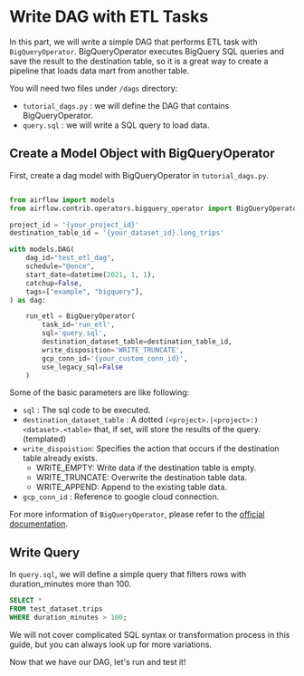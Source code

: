 # Write DAG with ETL Tasks

In this part, we will write a simple DAG that performs ETL task with `BigQueryOperator`. 
BigQueryOperator executes BigQuery SQL queries and save the result to the destination table, so it is a great way to create a pipeline that loads data mart from another table. 

You will need two files under `/dags` directory: 

* `tutorial_dags.py` : we will define the DAG that contains BigQueryOperator. 
* `query.sql` : we will write a SQL query to load data.

## Create a Model Object with BigQueryOperator

First, create a dag model with BigQueryOperator in `tutorial_dags.py`.  
```python

from airflow import models
from airflow.contrib.operators.bigquery_operator import BigQueryOperator

project_id = '{your_project_id}'
destination_table_id = '{your_dataset_id}.long_trips'

with models.DAG(
    dag_id="test_etl_dag",
    schedule="@once",
    start_date=datetime(2021, 1, 1),
    catchup=False,
    tags=["example", "bigquery"],
) as dag:

    run_etl = BigQueryOperator(
        task_id='run_etl',
        sql='query.sql',
        destination_dataset_table=destination_table_id,
        write_disposition='WRITE_TRUNCATE',
        gcp_conn_id='{your_custom_conn_id}', 
        use_legacy_sql=False
    )
```

Some of the basic parameters are like following: 

* `sql` : The sql code to be executed. 
* `destination_dataset_table` : A dotted `(<project>.|<project>:)<dataset>.<table>` that, if set, will store the results of the query. (templated)
* `write_dispoistion`: Specifies the action that occurs if the destination table already exists.
     - WRITE_EMPTY: Write data if the destination table is empty.
     - WRITE_TRUNCATE: Overwrite the destination table data.
     - WRITE_APPEND: Append to the existing table data.
* `gcp_conn_id` : Reference to google cloud connection. 

For more information of `BigQueryOperator`, please refer to the [official documentation](https://airflow.apache.org/docs/apache-airflow/1.10.3/_api/airflow/contrib/operators/bigquery_operator/index.html).

## Write Query
In `query.sql`, we will define a simple query that filters rows with duration_minutes more than 100. 
```sql
SELECT *
FROM test_dataset.trips
WHERE duration_minutes > 100;
```

We will not cover complicated SQL syntax or transformation process in this guide, but you can always look up for more variations. 

Now that we have our DAG, let's run and test it! 